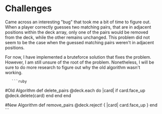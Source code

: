 # Challenges 

Came across an interesting "bug" that took me a bit of time to figure out. When a player correctly guesses two matching pairs, that are in adjacent positions within the deck array, only one of the pairs would be removed from the deck, while the other remains unchanged. This problem did not seem to be the case when the guessed matching pairs weren't in adjacent positions. 

For now, I have implemented a bruteforce solution that fixes the problem. However, I am still unsure of the root of the problem. Nonetheless, I will be sure to do more research to figure out why the old algorithm wasn't working. 

       ```ruby
  #Old Algorithm 
  def delete_pairs
    @deck.each do |card| 
      if card.face_up
         @deck.delete(card) 
      end
    end
  end

  #New Algorithm 
  def remove_pairs
    @deck.reject! { |card| card.face_up }
  end
        ```
